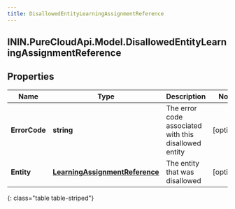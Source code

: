 ```yaml
---
title: DisallowedEntityLearningAssignmentReference
---
```

## ININ.PureCloudApi.Model.DisallowedEntityLearningAssignmentReference

## Properties

|Name | Type | Description | Notes|
|------------ | ------------- | ------------- | -------------|
| **ErrorCode** | **string** | The error code associated with this disallowed entity | [optional] |
| **Entity** | [**LearningAssignmentReference**](LearningAssignmentReference.html) | The entity that was disallowed | [optional] |
{: class="table table-striped"}



